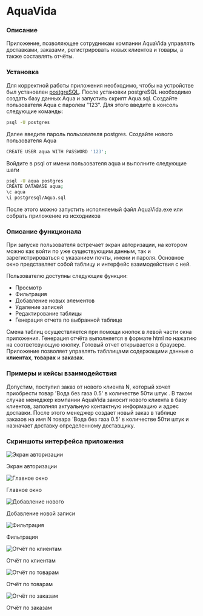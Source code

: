 # AquaVida

### Описание

Приложение, позволяющее сотрудникам компании AquaVida управлять доставками, заказами, регистрировать новых клиентов и товары, а также составлять отчёты.

### Установка

Для корректной работы приложения необходимо, чтобы на устройстве был установлен [postgreSQL](https://www.postgresql.org/).
После установки postgreSQL необходимо создать базу данных Aqua и запустить скрипт Aqua.sql. Создайте пользователя Aqua с паролем "123".
Для этого введите в консоль следующие команды:

```Bash
psql -U postgres
```

Далее введите пароль пользователя postgres. Создайте нового пользователя Aqua

```Bash
CREATE USER aqua WITH PASSWORD '123';
```

Войдите в psql от имени пользователя aqua и выполните следующие шаги

```Bash
psql -U aqua postgres
CREATE DATABASE aqua;
\c aqua
\i postgresql/Aqua.sql
```

После этого можно запустить исполняемый файл AquaVida.exe или собрать приложение из исходников

### Описание функционала

При запуске пользователя встречает экран авторизации, на котором можно как войти по уже существующим данным, так и зарегистрироваться с указанием почты, имени и пароля.
Основное окно представляет собой таблицу и интерфейс взаимодействия с ней.

Пользователю доступны следующие функции:

- Просмотр
- Фильтрация
- Добавление новых элементов
- Удаление записей
- Редактирование таблицы
- Генерация отчета по выбранной таблице

Смена таблиц осуществляется при помощи кнопок в левой части окна приложения. Генерация отчёта выполняется в формате html по нажатию на соответсвующую кнопку. Готовый отчет открывается в браузере.
Приложение позволяет управлять табллицами содержащими данные о **клиентах**, **товарах** и **заказах**.

### Примеры и кейсы взаимодействия

Допустим, поступил заказ от нового клиента N, который хочет приобрести товар 'Вода без газа 0.5' в количестве 50ти штук . В таком случае менеджер компании AquaVida заносит нового клиента в базу клиентов, заполняя актуальную контактную информацию и адрес доставки. После этого менеджер создает новый заказ в таблице заказов на имя N товара 'Вода без газа 0.5' в количестве 50ти штук и назначает доставку определенному доставщику.

### Скриншоты интерфейса приложения

![Экран авторизации](/images/LogIn.png)

Экран авторизации

![Главное окно](/images/MainWindow.png)

Главное окно

![Добавление нового](/images/AddNew.png)

Добавление новой записи

![Фильтрация](/images/Filter.png)

Фильтрация

![Отчёт по клиентам](/images/ReportClients.png)

Отчёт по клиентам

![Отчёт по товарам](/images/ReportProducts.png)

Отчёт по товарам

![Отчёт по заказам](/images/ReportOrders.png)

Отчёт по заказам
